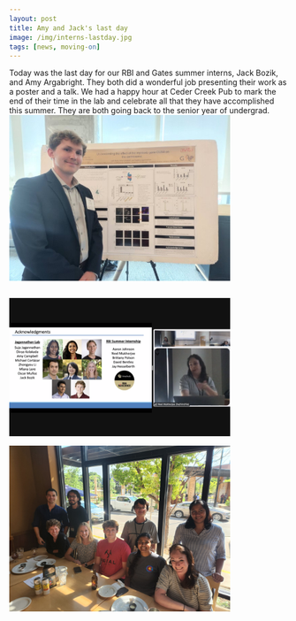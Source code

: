 ```yaml
---
layout: post
title: Amy and Jack's last day
image: /img/interns-lastday.jpg
tags: [news, moving-on]
---
```


Today was the last day for our RBI and Gates summer interns, Jack Bozik, and Amy Argabright. They both did a wonderful job presenting their work as a poster and a talk. We had a happy hour at Ceder Creek Pub to mark the end of their time in the lab and celebrate all that they have accomplished this summer. They are both going back to the senior year of undergrad. 
<br>
<img align="center" src="/img/jack-poster.jpg" style="width:400px !important;height:300px !important;" />
<br>
<br>

<img align="center" src="/img/amy-talk.png" style="width:400px !important;height:250px !important;" />
<br>
<br>

<img align="center" src="/img/intern-lunch.jpg" style="width:400px !important;height:300px !important;" />
<br>
<br>
